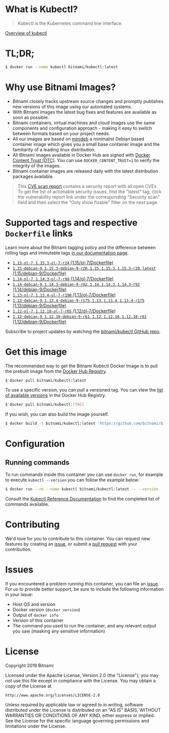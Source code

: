 
# What is Kubectl?

> Kubectl is the Kubernetes command line interface.

[Overview of kubectl](https://kubernetes.io/docs/reference/kubectl/overview/)

# TL;DR;

```bash
$ docker run --name kubectl bitnami/kubectl:latest
```

# Why use Bitnami Images?

* Bitnami closely tracks upstream source changes and promptly publishes new versions of this image using our automated systems.
* With Bitnami images the latest bug fixes and features are available as soon as possible.
* Bitnami containers, virtual machines and cloud images use the same components and configuration approach - making it easy to switch between formats based on your project needs.
* All our images are based on [minideb](https://github.com/bitnami/minideb) a minimalist Debian based container image which gives you a small base container image and the familiarity of a leading linux distribution.
* All Bitnami images available in Docker Hub are signed with [Docker Content Trust (DTC)](https://docs.docker.com/engine/security/trust/content_trust/). You can use `DOCKER_CONTENT_TRUST=1` to verify the integrity of the images.
* Bitnami container images are released daily with the latest distribution packages available.


> This [CVE scan report](https://quay.io/repository/bitnami/kubectl?tab=tags) contains a security report with all open CVEs. To get the list of actionable security issues, find the "latest" tag, click the vulnerability report link under the corresponding "Security scan" field and then select the "Only show fixable" filter on the next page.

# Supported tags and respective `Dockerfile` links

Learn more about the Bitnami tagging policy and the difference between rolling tags and immutable tags [in our documentation page](https://docs.bitnami.com/containers/how-to/understand-rolling-tags-containers/).


* [`1.15-ol-7`, `1.15.3-ol-7-r24` (1.15/ol-7/Dockerfile)](https://github.com/bitnami/bitnami-docker-kubectl/blob/1.15.3-ol-7-r24/1.15/ol-7/Dockerfile)
* [`1.15-debian-9`, `1.15.3-debian-9-r20`, `1.15`, `1.15.3`, `1.15.3-r20`, `latest` (1.15/debian-9/Dockerfile)](https://github.com/bitnami/bitnami-docker-kubectl/blob/1.15.3-debian-9-r20/1.15/debian-9/Dockerfile)
* [`1.14-ol-7`, `1.14.3-ol-7-r98` (1.14/ol-7/Dockerfile)](https://github.com/bitnami/bitnami-docker-kubectl/blob/1.14.3-ol-7-r98/1.14/ol-7/Dockerfile)
* [`1.14-debian-9`, `1.14.3-debian-9-r92`, `1.14`, `1.14.3`, `1.14.3-r92` (1.14/debian-9/Dockerfile)](https://github.com/bitnami/bitnami-docker-kubectl/blob/1.14.3-debian-9-r92/1.14/debian-9/Dockerfile)
* [`1.13-ol-7`, `1.13.4-ol-7-r190` (1.13/ol-7/Dockerfile)](https://github.com/bitnami/bitnami-docker-kubectl/blob/1.13.4-ol-7-r190/1.13/ol-7/Dockerfile)
* [`1.13-debian-9`, `1.13.4-debian-9-r175`, `1.13`, `1.13.4`, `1.13.4-r175` (1.13/debian-9/Dockerfile)](https://github.com/bitnami/bitnami-docker-kubectl/blob/1.13.4-debian-9-r175/1.13/debian-9/Dockerfile)
* [`1.12-ol-7`, `1.12.10-ol-7-r65` (1.12/ol-7/Dockerfile)](https://github.com/bitnami/bitnami-docker-kubectl/blob/1.12.10-ol-7-r65/1.12/ol-7/Dockerfile)
* [`1.12-debian-9`, `1.12.10-debian-9-r61`, `1.12`, `1.12.10`, `1.12.10-r61` (1.12/debian-9/Dockerfile)](https://github.com/bitnami/bitnami-docker-kubectl/blob/1.12.10-debian-9-r61/1.12/debian-9/Dockerfile)

Subscribe to project updates by watching the [bitnami/kubectl GitHub repo](https://github.com/bitnami/bitnami-docker-kubectl).

# Get this image

The recommended way to get the Bitnami Kubectl Docker Image is to pull the prebuilt image from the [Docker Hub Registry](https://hub.docker.com/r/bitnami/kubectl).

```bash
$ docker pull bitnami/kubectl:latest
```

To use a specific version, you can pull a versioned tag. You can view the [list of available versions](https://hub.docker.com/r/bitnami/kubectl/tags/) in the Docker Hub Registry.

```bash
$ docker pull bitnami/kubectl:[TAG]
```

If you wish, you can also build the image yourself.

```bash
$ docker build -t bitnami/kubectl:latest 'https://github.com/bitnami/bitnami-docker-kubectl.git#master:1.15/debian-9'
```

# Configuration

## Running commands

To run commands inside this container you can use `docker run`, for example to execute `kubectl --version` you can follow the example below:

```bash
$ docker run --rm --name kubectl bitnami/kubectl:latest -- --version
```

Consult the [Kubectl Reference Documentation](https://kubernetes.io/docs/reference/generated/kubectl/kubectl-commands) to find the completed list of commands available.

# Contributing

We'd love for you to contribute to this container. You can request new features by creating an [issue](https://github.com/bitnami/bitnami-docker-kubectl/issues), or submit a [pull request](https://github.com/bitnami/bitnami-docker-kubectl/pulls) with your contribution.

# Issues

If you encountered a problem running this container, you can file an [issue](https://github.com/bitnami/bitnami-docker-kubectl/issues). For us to provide better support, be sure to include the following information in your issue:

- Host OS and version
- Docker version (`docker version`)
- Output of `docker info`
- Version of this container
- The command you used to run the container, and any relevant output you saw (masking any sensitive information)

# License

Copyright 2019 Bitnami

Licensed under the Apache License, Version 2.0 (the "License");
you may not use this file except in compliance with the License.
You may obtain a copy of the License at

    http://www.apache.org/licenses/LICENSE-2.0

Unless required by applicable law or agreed to in writing, software
distributed under the License is distributed on an "AS IS" BASIS,
WITHOUT WARRANTIES OR CONDITIONS OF ANY KIND, either express or implied.
See the License for the specific language governing permissions and
limitations under the License.
